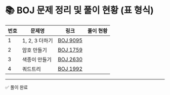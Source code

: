 # 📚 BOJ 문제 정리 및 풀이 현황 (표 형식)

| 번호 | 문제명 | 링크 | 풀이 현황 |
|-----|--------|------|-----------|
| 1 | 1, 2, 3 더하기 | [BOJ 9095](https://www.acmicpc.net/problem/9095) |  |
| 2 | 암호 만들기 | [BOJ 1759](https://www.acmicpc.net/problem/1759) | |
| 3 | 색종이 만들기 | [BOJ 2630](https://www.acmicpc.net/problem/2630) |  |
| 4 | 쿼드트리 | [BOJ 1992](https://www.acmicpc.net/problem/1992) |  |

---

✅ 풀이 완료
